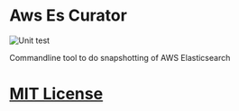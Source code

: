 # Aws Es Curator

![Unit test](https://github.com/ryanoolala/es-curator/workflows/Unit%20test/badge.svg?branch=master)

Commandline tool to do snapshotting of AWS Elasticsearch



# [MIT License](./LICENSE)